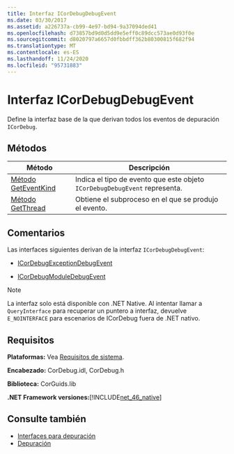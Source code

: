 ```yaml
---
title: Interfaz ICorDebugDebugEvent
ms.date: 03/30/2017
ms.assetid: a226737a-cb99-4e97-bd94-9a37094ded41
ms.openlocfilehash: d73857bd9d0d5dd9e5eff0c89dcc573ae0d93f0e
ms.sourcegitcommit: d8020797a6657d0fbbdff362b80300815f682f94
ms.translationtype: MT
ms.contentlocale: es-ES
ms.lasthandoff: 11/24/2020
ms.locfileid: "95731883"
---
```

# <a name="icordebugdebugevent-interface"></a>Interfaz ICorDebugDebugEvent

Define la interfaz base de la que derivan todos los eventos de depuración `ICorDebug`.  
  
## <a name="methods"></a>Métodos  
  
|Método|Descripción|  
|------------|-----------------|  
|[Método GetEventKind](icordebugdebugevent-geteventkind-method.md)|Indica el tipo de evento que este objeto `ICorDebugDebugEvent` representa.|  
|[Método GetThread](icordebugdebugevent-getthread-method.md)|Obtiene el subproceso en el que se produjo el evento.|  
  
## <a name="remarks"></a>Comentarios  

 Las interfaces siguientes derivan de la interfaz `ICorDebugDebugEvent`:  
  
- [ICorDebugExceptionDebugEvent](icordebugexceptiondebugevent-interface.md)  
  
- [ICorDebugModuleDebugEvent](icordebugmoduledebugevent-interface.md)  
  
> [!NOTE]
> La interfaz solo está disponible con .NET Native. Al intentar llamar a `QueryInterface` para recuperar un puntero a interfaz, devuelve `E_NOINTERFACE` para escenarios de ICorDebug fuera de .NET nativo.  
  
## <a name="requirements"></a>Requisitos  

 **Plataformas:** Vea [Requisitos de sistema](../../get-started/system-requirements.md).  
  
 **Encabezado:** CorDebug.idl, CorDebug.h  
  
 **Biblioteca:** CorGuids.lib  
  
 **.NET Framework versiones:**[!INCLUDE[net_46_native](../../../../includes/net-46-native-md.md)]  
  
## <a name="see-also"></a>Consulte también

- [Interfaces para depuración](debugging-interfaces.md)
- [Depuración](index.md)
